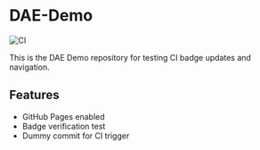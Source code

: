 # DAE-Demo

![CI](https://github.com/abhinav9558/DAE-Demo/actions/workflows/blank.yml/badge.svg)

This is the DAE Demo repository for testing CI badge updates and navigation.

## Features
- GitHub Pages enabled
- Badge verification test
- Dummy commit for CI trigger
